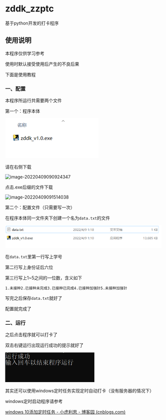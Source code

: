 # zddk_zzptc
基于python开发的打卡程序

## 使用说明

本程序仅供学习参考

使用时默认接受使用后产生的不良后果

下面是使用教程

### 一、配置

本程序所运行共需要两个文件

第一个：程序本体

![image-20220409011318571](https://github.com/forsthetwo/zddk_zzptc/raw/main/tp/image-20220409011318571.png)



请在右侧下载

![image-20220409090924347](D:\AbandownaresDATA\pydata\pythonProject\dist\tp\image-20220409090924347.png)

点击.exe后缀的文件下载

![image-20220409091514038](D:\word\GitHub\zddk_zzptc\zddk_zzptc\picture\image-20220409091514038.png)

第二个：配置文件（只需要写一次）

在程序本体同一文件夹下创建一个名为`data.txt`的文件

![image-20220409011901316](https://github.com/forsthetwo/zddk_zzptc/raw/main/tp/image-20220409011901316.png)

在`data.txt`里第一行写上学号

第二行写上身份证后六位

第三行写上1~5之间的一位数，含义如下

```
1.未接种2.已接种未完成3.已接种已完成4.已接种加强针5.未接种加强针
```

写完之后保存`data.txt`就好了

配置就完成了



### 二、运行



之后点击程序就可以打卡了

 双击右键运行出现运行成功的提示就好了

![image-20220409013019251](https://github.com/forsthetwo/zddk_zzptc/raw/main/tp/image-20220409013019251.png)





其实还可以使用windows定时任务实现定时自动打卡（没有服务器的情况下）

 windows定时启动程序请参考

[windows 10添加定时任务 - 小虎利思 - 博客园 (cnblogs.com)](https://www.cnblogs.com/wensiyang0916/p/5773828.html)

